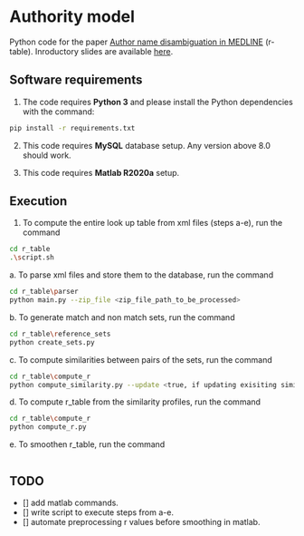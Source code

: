 # Authority model
Python code for the paper [Author name disambiguation in MEDLINE](https://dl.acm.org/doi/pdf/10.1145/1552303.1552304) (r-table). Inroductory slides are available [here](https://github.com/SternerLab/Authority/blob/initial/r_table/slides/Authority%20look%20up%20table.pptx).

## Software requirements
1. The code requires **Python 3** and please install the Python dependencies with the command:
```bash
pip install -r requirements.txt
```

2. This code requires **MySQL** database setup. Any version above 8.0 should work.

3. This code requires **Matlab R2020a** setup. 

## Execution
1. To compute the entire look up table from xml files (steps a-e), run the command
```bash
cd r_table
.\script.sh
```

a. To parse xml files and store them to the database, run the command
```bash
cd r_table\parser
python main.py --zip_file <zip_file_path_to_be_processed>
```

b. To generate match and non match sets, run the command
```bash
cd r_table\reference_sets
python create_sets.py
```

c. To compute similarities between pairs of the sets, run the command
```bash
cd r_table\compute_r
python compute_similarity.py --update <true, if updating exisiting similarity profiles. false, otherwise>
```

d. To compute r_table from the similarity profiles, run the command
```bash
cd r_table\compute_r
python compute_r.py
```

e. To smoothen r_table, run the command
```bash
```

## TODO
- [] add matlab commands.
- [] write script to execute steps from a-e.
- [] automate preprocessing r values before smoothing in matlab.
